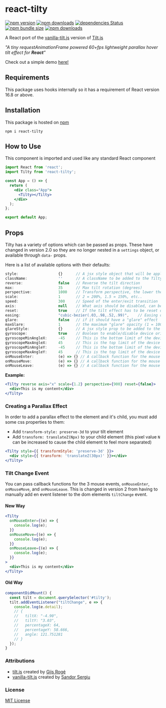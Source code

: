 # react-tilty

[![npm version][npm-badge]][npm-url]
[![npm downloads][downloads-badge]][npm-url]
[![dependencies Status][dependencies-badge]][npm-url]
[![npm bundle size][size-badge]][npm-url]
[![npm downloads][license-badge]][license-url]

A React port of the [vanilla-tilt.js](https://micku7zu.github.io/vanilla-tilt.js/index.html) version of [Tilt.js](http://gijsroge.github.io/tilt.js/)

_"A tiny requestAnimationFrame powered 60+fps lightweight parallax hover tilt effect for **React**"_

Check out a simple demo [here!](https://codesandbox.io/s/73rqoq599j?fontsize=14)

## Requirements

This package uses hooks internally so it has a requirement of React version 16.8 or above.

## Installation

This package is hosted on [npm](https://www.npmjs.com/package/react-tilty)

`npm i react-tilty`

## How to Use

This component is imported and used like any standard React component

```jsx
import React from 'react';
import Tilty from 'react-tilty';

const App = () => {
  return (
    <div class="App">
      <Tilty></Tilty>
    </div>
  );
};

export default App;
```

## Props

Tilty has a variety of options which can be passed as props. These have changed in version 2.0 so they are no longer nested in a `settings` object, or available through `data-` props.

Here is a list of available options with their defaults:

```js
style:                  {}      // A jsx style object that will be applied to the root element
className:              ''      // A className to be added to the Tilty element
reverse:                false   // Reverse the tilt direction
max:                    35      // Max tilt rotation (degrees)
perspective:            1000    // Transform perspective, the lower the more extreme the tilt gets.
scale:                  1       // 2 = 200%, 1.5 = 150%, etc..
speed:                  300     // Speed of the enter/exit transition
axis:                   null    // What axis should be disabled, can be X or Y.
reset:                  true    // If the tilt effect has to be reset on exit
easing:                 "cubic-bezier(.03,.98,.52,.99)",    // Easing on enter/exit
glare:                  false   // if it should have a "glare" effect
maxGlare:               1       // the maximum "glare" opacity (1 = 100%, 0.5 = 50%)
glareStyle:             {}      // A jsx style prop to be added to the glare element if glare is enabled
gyroscope:              true    // Boolean to enable/disable device orientation detection
gyroscopeMinAngleX:     -45     // This is the bottom limit of the device angle on X axis, meaning that a device rotated at this angle would tilt the element as if the mouse was on the left border of the element
gyroscopeMaxAngleX:     45      // This is the top limit of the device angle on X axis, meaning that a device rotated at this angle would tilt the element as if the mouse was on the right border of the element
gyroscopeMinAngleY:     -45     // This is the bottom limit of the device angle on Y axis, meaning that a device rotated at this angle would tilt the element as if the mouse was on the top border of the element
gyroscopeMaxAngleY:     45      // This is the top limit of the device angle on Y axis, meaning that a device rotated at this angle would tilt the element as if the mouse was on the bottom border of the element
onMouseEnter:           (e) => {} // A callback function for the mouse enter event on the Tilt component
onMouseMove:            (e) => {} // A callback function for the mouse move event on the Tilt component
onMouseLeave:           (e) => {} // A callback function for the mouse leave event on the Tilt component
```

**Example:**

```jsx
<Tilty reverse axis="x" scale={1.2} perspective={900} reset={false}>
  <div>This is my content</div>
</Tilty>
```

### Creating a Parallax Effect

In order to add a parallax effect to the element and it's child, you must add some css properties to them:

- Add `transform-style: preserve-3d` to your tilt element
- Add `transform: translateZ(Npx)` to your child element (this pixel value `N` can be increased to cause the child element to feel more separated)

```jsx
<Tilty style={{ transformStyle: 'preserve-3d' }}>
  <div style={{ transform: 'translateZ(30px)' }}></div>
</Tilty>
```

### Tilt Change Event

You can pass callback functions for the 3 mouse events, `onMouseEnter`, `onMouseMove`, and `onMouseLeave`. This is changed in version 2 from having to manually add en event listener to the dom elements `tiltChange` event.

#### New Way

```jsx
<Tilty
  onMouseEnter={(e) => {
    console.log(e);
  }}
  onMouseMove={(e) => {
    console.log(e);
  }}
  onMouseLeave={(e) => {
    console.log(e);
  }}
>
  <div>This is my content</div>
</Tilty>
```

#### Old Way

```jsx
componentDidMount() {
  const tilt = document.querySelector('#tilty');
  tilt.addEventListener("tiltChange", e => {
    console.log(e.detail);
    // {
    //   tiltX: "-4.90",
    //   tiltY: "3.03",
    //   percentageX: 64,
    //   percentageY: 58.666,
    //   angle: 121.751281
    // }
  });
}
```

### Attributions

- [tilt.js](https://github.com/gijsroge/tilt.js) created by [Gijs Rogé](https://github.com/gijsroge)
- [vanilla-tilt.js](https://github.com/micku7zu/vanilla-tilt.js) created by [Șandor Sergiu](https://github.com/micku7zu)

### License

[MIT License](./LICENSE)

[npm-url]: https://www.npmjs.com/package/react-tilty
[license-url]: ./LICENSE
[npm-badge]: https://badge.fury.io/js/react-tilty.svg
[downloads-badge]: https://badgen.net/npm/dt/react-tilty
[size-badge]: https://img.shields.io/bundlephobia/minzip/react-tilty.svg
[dependencies-badge]: https://david-dm.org/jonahallibone/react-tilty/status.svg
[license-badge]: https://badgen.net/npm/license/react-tilty
